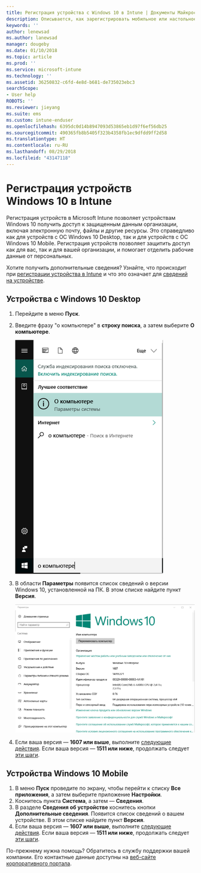 ```yaml
---
title: Регистрация устройства с Windows 10 в Intune | Документы Майкрософт
description: Описывается, как зарегистрировать мобильное или настольное устройство с Windows 10 в Intune.
keywords: ''
author: lenewsad
ms.author: lanewsad
manager: dougeby
ms.date: 01/10/2018
ms.topic: article
ms.prod: ''
ms.service: microsoft-intune
ms.technology: ''
ms.assetid: 36250832-c6fd-4e8d-b681-de735023ebc3
searchScope:
- User help
ROBOTS: ''
ms.reviewer: jieyang
ms.suite: ems
ms.custom: intune-enduser
ms.openlocfilehash: 6395dc0d14b8947093d53865eb1d97f6ef56db25
ms.sourcegitcommit: 490365fb8b5405f323b4358fb1ec9dfdd9ff2d58
ms.translationtype: HT
ms.contentlocale: ru-RU
ms.lasthandoff: 08/29/2018
ms.locfileid: "43147118"
---
```

# <a name="enroll-your-windows-10-devices-in-intune"></a>Регистрация устройств Windows 10 в Intune

Регистрация устройств в Microsoft Intune позволяет устройствам Windows 10 получить доступ к защищенным данным организации, включая электронную почту, файлы и другие ресурсы. Это справедливо как для устройств с ОС Windows 10 Desktop, так и для устройств с ОС Windows 10 Mobile. Регистрация устройств позволяет защитить доступ как для вас, так и для вашей организации, и помогает отделить рабочие данные от персональных.

Хотите получить дополнительные сведения? Узнайте, что происходит при [регистрации устройства в Intune](what-happens-if-you-install-the-company-portal-app-and-enroll-your-device-in-intune-windows.md) и что это означает для [сведений на устройстве](what-info-can-your-company-see-when-you-enroll-your-device-in-intune.md).

## <a name="windows-10-desktop-devices"></a>Устройства с Windows 10 Desktop

1. Перейдите в меню **Пуск**.

2. Введите фразу "о компьютере" в __строку поиска__, а затем выберите __О компьютере__.

   ![параметры поиска для сведений о ПК](media/searching_for_about_your_pc.png)

3. В области __Параметры__ появится список сведений о версии Windows 10, установленной на ПК. В этом списке найдите пункт __Версия__.

   ![Сведения о ПК в ОС Windows 10 Desktop](media/settings_about_pc.png)

4. Если ваша версия — __1607 или выше__, выполните [следующие действия](enroll-your-w10-device-access-work-or-school.md). Если ваша версия — __1511 или ниже__, продолжать следует [эти шаги](enroll-your-w10-device-your-account.md).

## <a name="windows-10-mobile-devices"></a>Устройства Windows 10 Mobile        

1.  В меню __Пуск__ проведите по экрану, чтобы перейти к списку __Все приложения__, а затем выберите приложение __Настройки__.        
2.  Коснитесь пункта __Система__, а затем — __Сведения__.       
3.  В разделе __Сведения об устройстве__ коснитесь кнопки __Дополнительные сведения__. Появится список сведений о вашем устройстве. В этом списке найдите пункт __Версия__.        
4.  Если ваша версия — __1607 или выше__, выполните [следующие действия](enroll-your-w10-device-access-work-or-school.md). Если ваша версия — __1511 или ниже__, продолжать следует [эти шаги](enroll-your-w10-device-your-account.md).

По-прежнему нужна помощь? Обратитесь в службу поддержки вашей компании. Его контактные данные доступны на [веб-сайте корпоративного портала](https://go.microsoft.com/fwlink/?linkid=2010980).
